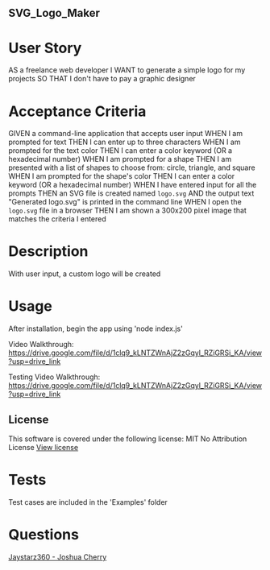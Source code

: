 ## SVG_Logo_Maker

# User Story
AS a freelance web developer
I WANT to generate a simple logo for my projects
SO THAT I don't have to pay a graphic designer


# Acceptance Criteria
GIVEN a command-line application that accepts user input
WHEN I am prompted for text
THEN I can enter up to three characters
WHEN I am prompted for the text color
THEN I can enter a color keyword (OR a hexadecimal number)
WHEN I am prompted for a shape
THEN I am presented with a list of shapes to choose from: circle, triangle, and square
WHEN I am prompted for the shape's color
THEN I can enter a color keyword (OR a hexadecimal number)
WHEN I have entered input for all the prompts
THEN an SVG file is created named `logo.svg`
AND the output text "Generated logo.svg" is printed in the command line
WHEN I open the `logo.svg` file in a browser
THEN I am shown a 300x200 pixel image that matches the criteria I entered

# Description
With user input, a custom logo will be created

# Usage
After installation, begin the app using 'node index.js'

Video Walkthrough: https://drive.google.com/file/d/1clq9_kLNTZWnAjZ2zGqyl_RZiGRSi_KA/view?usp=drive_link

Testing Video Walkthrough: https://drive.google.com/file/d/1clq9_kLNTZWnAjZ2zGqyl_RZiGRSi_KA/view?usp=drive_link

## License

This software is covered under the following license:
MIT No Attribution License
[View license](https://opensource.org/license/mit-0/)

# Tests
Test cases are included in the 'Examples' folder

# Questions
[Jaystarz360 - Joshua Cherry](https://github.com/Jaystarz360)
